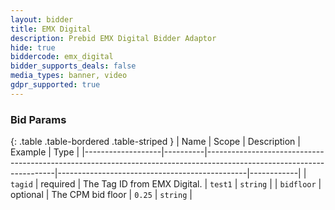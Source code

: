 ```yaml
---
layout: bidder
title: EMX Digital
description: Prebid EMX Digital Bidder Adaptor
hide: true
biddercode: emx_digital
bidder_supports_deals: false
media_types: banner, video
gdpr_supported: true
---
```



### Bid Params

{: .table .table-bordered .table-striped }
| Name              | Scope    | Description                                                                                                          | Example                                       | Type       |
|-------------------|----------|----------------------------------------------------------------------------------------------------------------------|-----------------------------------------------|------------|
| `tagid`           | required | The Tag ID from EMX Digital.                                                                                         | `test1`                                       | `string`   |
| `bidfloor`        | optional | The CPM bid floor                                                                                                    | `0.25`                                        | `string`   |

